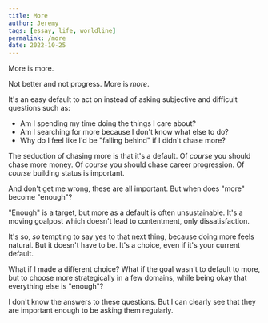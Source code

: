 ```yaml
---
title: More
author: Jeremy
tags: [essay, life, worldline]
permalink: /more
date: 2022-10-25
---
```


More is more.

Not better and not progress. More is *more*.

It's an easy default to act on instead of asking subjective and difficult questions such as:
- Am I spending my time doing the things I care about?
- Am I searching for more because I don't know what else to do?
- Why do I feel like I'd be "falling behind" if I didn't chase more?

The seduction of chasing more is that it's a default. Of *course* you should chase more money. Of *course* you should chase career progression. Of *course* building status is important.

And don't get me wrong, these are all important. But when does "more" become "enough"?

"Enough" is a target, but more as a default is often unsustainable. It's a moving goalpost which doesn't lead to contentment, only dissatisfaction.

It's so, *so* tempting to say yes to that next thing, because doing more feels natural. But it doesn't have to be. It's a choice, even if it's your current default.

What if I made a different choice? What if the goal wasn't to default to more, but to choose more strategically in a few domains, while being okay that everything else is "enough"?

I don't know the answers to these questions. But I can clearly see that they are important enough to be asking them regularly.
